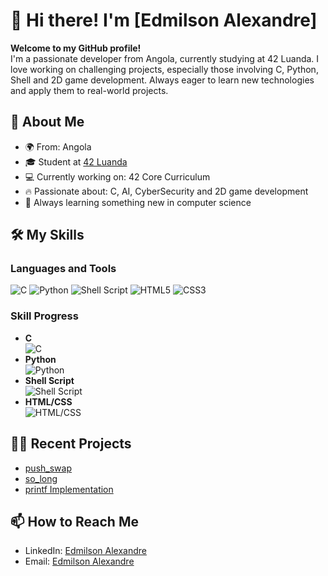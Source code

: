 # 👋 Hi there! I'm [Edmilson Alexandre]

**Welcome to my GitHub profile!**  
I'm a passionate developer from Angola, currently studying at 42 Luanda. I love working on challenging projects, especially those involving C, Python, Shell and 2D game development. Always eager to learn new technologies and apply them to real-world projects.

## 🚀 About Me

- 🌍 From: Angola
- 🎓 Student at [42 Luanda](https://42.fr/)
- 💻 Currently working on: 42 Core Curriculum
- 🔥 Passionate about: C, AI, CyberSecurity and 2D game development
- 🌱 Always learning something new in computer science

## 🛠️ My Skills

### Languages and Tools
![C](https://img.shields.io/badge/C-00599C?style=for-the-badge&logo=c&logoColor=white)
![Python](https://img.shields.io/badge/Python-3776AB?style=for-the-badge&logo=python&logoColor=white)
![Shell Script](https://img.shields.io/badge/Shell_Script-121011?style=for-the-badge&logo=gnu-bash&logoColor=white)
![HTML5](https://img.shields.io/badge/HTML5-E34F26?style=for-the-badge&logo=html5&logoColor=white)
![CSS3](https://img.shields.io/badge/CSS3-1572B6?style=for-the-badge&logo=css3&logoColor=white)

### Skill Progress

- **C**  
  ![C](https://progress-bar.dev/85?title=Proficient)
- **Python**  
  ![Python](https://progress-bar.dev/65?title=Intermediate)
- **Shell Script**  
  ![Shell Script](https://progress-bar.dev/60?title=Intermediate)
- **HTML/CSS**  
  ![HTML/CSS](https://progress-bar.dev/55?title=Intermediate)

## 🧑‍💻 Recent Projects

- [push_swap](#)
- [so_long](#)
- [printf Implementation](#)

## 📫 How to Reach Me

- LinkedIn: [Edmilson Alexandre](www.linkedin.com/in/edmilson-alexandre-b46a99264)
- Email: [Edmilson Alexandre](mailto:edalexx00@gmail.com)

